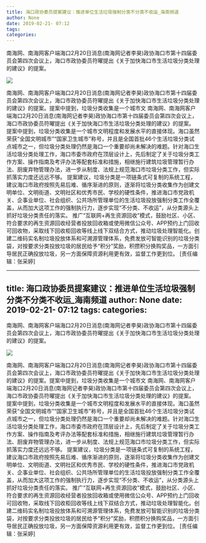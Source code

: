 ```yaml
---
title: 海口政协委员提案建议：推进单位生活垃圾强制分类不分类不收运_海南频道
author: None
date: 2019-02-21- 07:12
tags: 
categories: 
---
```

南海网、南海网客户端海口2月20日消息(南海网记者李昊)政协海口市第十四届委员会第四次会议上，海口市政协委员符曜提出《关于加快海口市生活垃圾分类处理的建议》的提案。
<!-- more -->
                
<img align="center" border="0" src="http://p2.ifengimg.com/a/2016/0810/204c433878d5cf9size1_w16_h16.png" />
                
            
南海网、南海网客户端海口2月20日消息(南海网记者李昊)政协海口市第十四届委员会第四次会议上，海口市政协委员符曜提出《关于加快海口市生活垃圾分类处理的建议》的提案。提案中提到，垃圾分类收集是一个城市文
南海网、南海网客户端海口2月20日消息(南海网记者李昊)政协海口市第十四届委员会第四次会议上，海口市政协委员符曜提出《关于加快海口市生活垃圾分类处理的建议》的提案。
提案中提到，垃圾分类收集是一个城市文明程度和发展水平的直接体现。海口虽然荣获“全国文明城市”“国家卫生城市”称号，并且是全国首批46个生活垃圾分类试点城市之一，但垃圾分类处理仍然是海口一个重要却尚未解决的难题。针对海口生活垃圾分类处理工作，海口市委市政府在顶层设计上，先后制定了关于垃圾分类工作方案、操作指南及考评办法等配套标准和措施，相继施行建筑垃圾管理暂行办法、厨废弃物管理办法，进一步从制度、法规上规范海口市垃圾分类工作，但实际抓落实力度还远远不够。
提案建议，垃圾分类是一项链条式可复制的系统工程，建议海口市政府按照先易后难、循序渐进的原则，逐渐将垃圾分类收集作为创建文明单位、文明街道、文明社区和优秀市民、学校的硬性条件，推进海口市党政机关、企事业单位、社会组织、公共场所管理单位的生活垃圾投放强制分类工作全覆盖，从而加大这项工作的强制执行力，逐步实现“不分类、不收运”，从分类源头上抓好垃圾分类责任的落实。
推广“互联网+再生资源回收”模式，鼓励社区、小区、符合要求的再生资源回收经营者投放回收箱或使用微信公众号、APP预约上门回收可回收物，采取线下回收柜回收等线上线下双结合方式，推动垃圾处理智能化。创建二维码实名制垃圾投放体系和可溯源管理体系，免费发放可智能识别的垃圾分类袋，对按要求分类投放垃圾的居民给予“积分”奖励，积攒积分换购奖品，一方面引导居民正确投放垃圾，另一方面保障资源利用更有效，监督工作更到位。
[责任编辑：张采婷]
            
---
title: 海口政协委员提案建议：推进单位生活垃圾强制分类不分类不收运_海南频道
author: None
date: 2019-02-21- 07:12
tags: 
categories: 
---
南海网、南海网客户端海口2月20日消息(南海网记者李昊)政协海口市第十四届委员会第四次会议上，海口市政协委员符曜提出《关于加快海口市生活垃圾分类处理的建议》的提案。
<!-- more -->
                
<img align="center" border="0" src="http://p2.ifengimg.com/a/2016/0810/204c433878d5cf9size1_w16_h16.png" />
                
            
南海网、南海网客户端海口2月20日消息(南海网记者李昊)政协海口市第十四届委员会第四次会议上，海口市政协委员符曜提出《关于加快海口市生活垃圾分类处理的建议》的提案。提案中提到，垃圾分类收集是一个城市文
南海网、南海网客户端海口2月20日消息(南海网记者李昊)政协海口市第十四届委员会第四次会议上，海口市政协委员符曜提出《关于加快海口市生活垃圾分类处理的建议》的提案。
提案中提到，垃圾分类收集是一个城市文明程度和发展水平的直接体现。海口虽然荣获“全国文明城市”“国家卫生城市”称号，并且是全国首批46个生活垃圾分类试点城市之一，但垃圾分类处理仍然是海口一个重要却尚未解决的难题。针对海口生活垃圾分类处理工作，海口市委市政府在顶层设计上，先后制定了关于垃圾分类工作方案、操作指南及考评办法等配套标准和措施，相继施行建筑垃圾管理暂行办法、厨废弃物管理办法，进一步从制度、法规上规范海口市垃圾分类工作，但实际抓落实力度还远远不够。
提案建议，垃圾分类是一项链条式可复制的系统工程，建议海口市政府按照先易后难、循序渐进的原则，逐渐将垃圾分类收集作为创建文明单位、文明街道、文明社区和优秀市民、学校的硬性条件，推进海口市党政机关、企事业单位、社会组织、公共场所管理单位的生活垃圾投放强制分类工作全覆盖，从而加大这项工作的强制执行力，逐步实现“不分类、不收运”，从分类源头上抓好垃圾分类责任的落实。
推广“互联网+再生资源回收”模式，鼓励社区、小区、符合要求的再生资源回收经营者投放回收箱或使用微信公众号、APP预约上门回收可回收物，采取线下回收柜回收等线上线下双结合方式，推动垃圾处理智能化。创建二维码实名制垃圾投放体系和可溯源管理体系，免费发放可智能识别的垃圾分类袋，对按要求分类投放垃圾的居民给予“积分”奖励，积攒积分换购奖品，一方面引导居民正确投放垃圾，另一方面保障资源利用更有效，监督工作更到位。
[责任编辑：张采婷]
            
